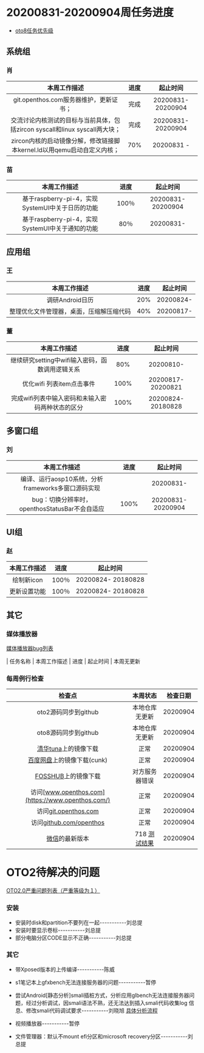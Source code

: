 # 20200831-20200904周任务进度
- [oto8任务优先级](https://github.com/openthos/app-testing-results/blob/master/%E5%8A%9F%E8%83%BD%E6%B5%8B%E8%AF%95%E7%9B%B8%E5%85%B3/oto8%E4%BB%BB%E5%8A%A1%E4%BC%98%E5%85%88%E7%BA%A7%E5%88%97%E8%A1%A8.md)

## 系统组
### 肖

|                    本周工作描述                   |      进度      |  起止时间  |
| :----------------------------------------------: | :------------: | :--------: |
|git.openthos.com服务器维护，更新证书；| 完成 | 20200831-20200904|
|交流讨论内核测试的目标与当前具体，包括zircon syscall和linux syscall两大块；| 完成 | 20200831-20200904|
|zircon内核的启动镜像分解，修改链接脚本kernel.ld以用qemu启动自定义内核；| 70% | 20200831 -|

### 苗

|                    本周工作描述                    | 进度 |     起止时间      |
| :------------------------------------------------: | :--: | :---------------: |
| 基于raspberry-pi-4，实现SystemUI中关于日历的功能 | 100％ | 20200831-20200904 |
| 基于raspberry-pi-4，实现SystemUI中关于通知的功能 | 80％ | 20200831- |

## 应用组

### 王

|     本周工作描述     | 进度 | 起止时间  |
| :------------------: | :--: | :-------: |
| 调研Android日历 | 20%  | 20200824- |
| 整理优化文件管理器，桌面，压缩解压缩代码          | 40%  | 20200817- |

### 董

|                    本周工作描述                    | 进度 |     起止时间      |
| :------------------------------------------------: | :--: | :---------------: |
|继续研究setting中wifi输入密码，函数调用逻辑关系  | 80%  | 20200810- |
|优化wifi  列表item点击事件 | 100%  | 20200817-20200821 |
|完成wifi列表中输入密码和未输入密码两种状态的区分 | 100%  | 20200824- 20180828|

## 多窗口组

### 刘

|                    本周工作描述                    | 进度 |     起止时间      |
| :------------------------------------------------: | :--: | :---------------: |
|编译、运行aosp10系统，分析frameworks多窗口源码实现 |   | 20200831- |
|bug：切换分辨率时，openthosStatusBar不会自适应  | 100% | 20200831-20200904 |

## UI组

### 赵

|    本周工作描述    | 进度 |     起止时间      |
| :------------: | :--: | :---------------: |
| 绘制新icon | 100％ | 20200824- 20180828 |
| 更新设置功能 | 100％ | 20200824- 20180828 |

## 其它

### 媒体播放器

[媒体播放器bug列表](https://github.com/openthos/app-testing-results/blob/master/%E5%85%B6%E5%AE%83%E5%BA%94%E7%94%A8/oto%E5%AA%92%E4%BD%93%E6%92%AD%E6%94%BE%E5%99%A8.md)

|          任务名称          | 本周工作描述 | 进度 |  起止时间  |
本周无更新

### 每周例行检查

|         检查点          |                           本周状态                           | 检查日期 |
| :---------------------: | :----------------------------------------------------------: | :------: |
|  oto2源码同步到github   |                 本地仓库无更新                 | 20200904 |
|  oto8源码同步到github   |                 本地仓库无更新                 | 20200904 |
|  [清华tuna](https://mirrors.tuna.tsinghua.edu.cn/openthos/Release/8.1/unstable/)上的镜像下载  |                             正常                             | 20200904 |
|  [百度网盘](https://pan.baidu.com/s/1IAlhGoAs34XLTNWKzopPew)上的镜像下载(cunk)  |                             正常                             | 20200904 |
|   [FOSSHUB](https://www.fosshub.com/OPENTHOS.html)上的镜像下载   |               对方服务器错误                                           | 20200904 |
|  访问[www.openthos.com](https://www.openthos.com/)  |                             正常                             | 20200904 |
| 访问[git.openthos.com](https://git.openthos.com/) |                             正常                             | 20200904 |
| 访问[github.com/openthos](https://github.com/openthos) |                             正常                             | 20200904 |
| [微信](https://weixin.qq.com/)的最新版本 | 718 [测试结果](https://github.com/openthos/app-testing-results/blob/master/%E5%85%B6%E5%AE%83%E5%BA%94%E7%94%A8/%E5%BE%AE%E4%BF%A1%E9%97%AE%E9%A2%98.md) | 20200904 |



# OTO2待解决的问题
[OTO2.0严重问题列表（严重等级为１）](https://github.com/openthos/app-testing-results/blob/master/%E5%8A%9F%E8%83%BD%E6%B5%8B%E8%AF%95%E7%9B%B8%E5%85%B3/OTO2.0%E4%B8%A5%E9%87%8D%E9%97%AE%E9%A2%98%E5%88%97%E8%A1%A8.md)

### 安装

- 安装时disk和partition不要列在一起-----------刘总提
- 安装时要显示卷标-----------刘总提
- 部分电脑分区CODE显示不正确-----------刘总提

### 其它

- 带Xposed版本的上传编译-----------陈威

- s1笔记本上gfxbench无法连接服务器的问题-----------暂停

- 尝试Android[静态分析]smali插桩方式，分析应用glbench无法连接服务器问题，经过分析调试，因smali语法不熟，还无法达到插入smali代码收集log 信息、修改smali代码调试要求-----------刘晓旭 [具体分析流程](https://github.com/openthos/multiwin-analysis/blob/master/multiwindow/liuxx/Android%20smali%22%E6%8F%92%E6%A1%A9%22%E8%B0%83%E8%AF%95apk.md)
- 视频播放器-----------暂停
- 文件管理器：默认不mount efi分区和microsoft recovery分区-----------刘总提
